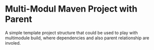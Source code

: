 # Multi-Modul Maven Project with Parent

A simple template project structure that could be used to play with multimodule build, where dependencies and also parent relationship are involed.
